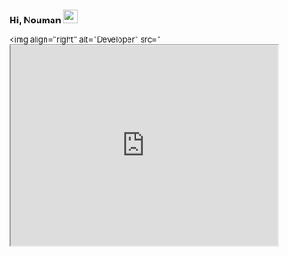 

### Hi, Nouman <img src="https://media.giphy.com/media/hvRJCLFzcasrR4ia7z/giphy.gif" width="25">
<img align="right" alt="Developer" src="<iframe src="https://giphy.com/embed/qgQUggAC3Pfv687qPC" width="480" height="360"/>

- 💻 Flutter developer & Trainer
- 🌱 Learning **Something New**
- 🇵🇰 Faisalabad, Punjab, Pakistan
- 📱 (+92) 32 60150 103
<br><br>
<br><br>
<br><br>
<br><br>


